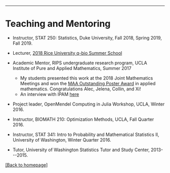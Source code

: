 ---
# [](#header-1)Teaching and Mentoring

* Instructor, STAT 250: Statistics, Duke University, Fall 2018, Spring 2019, Fall 2019.

* Lecturer, [2018 Rice University q-bio Summer School](http://q-bio.org/wp/qbss/2018lecturers/) 

* Academic Mentor, RIPS undergraduate research program, UCLA Institute of Pure and Applied Mathematics, Summer 2017
	* My students presented this work at the 2018 Joint Mathematics Meetings and won the [MAA Outstanding Poster Award](http://www.ipam.ucla.edu/news/rips-students-receive-outstanding-poster-awards-at-jmm/) in applied mathematics. Congratulations Alec, Jelena, Collin, and Xi!
	* An interview with IPAM [here](http://www.ipam.ucla.edu/interviews/5288/)

* Project leader, OpenMendel Computing in Julia Workshop, UCLA, Winter 2016.

* Instructor, BIOMATH 210: Optimization Methods, UCLA, Fall Quarter 2016. 

* Instructor, STAT 341: Intro to Probability and Mathematical Statistics II, University of Washington, Winter Quarter 2016. 

* Tutor, University of Washington Statistics Tutor and Study Center, 2013---2015.

[ [Back to homepage] ](./)
